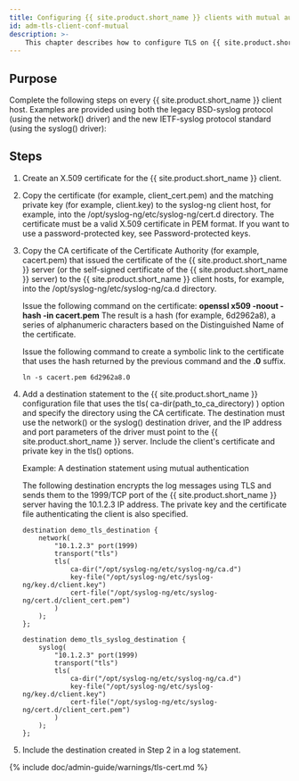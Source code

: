 ```yaml
---
title: Configuring {{ site.product.short_name }} clients with mutual authentication
id: adm-tls-client-conf-mutual
description: >-
    This chapter describes how to configure TLS on {{ site.product.short_name }} clients with mutual authentication.
---
```


## Purpose

Complete the following steps on every {{ site.product.short_name }} client host. Examples
are provided using both the legacy BSD-syslog protocol (using the
network() driver) and the new IETF-syslog protocol standard (using the
syslog() driver):

## Steps

1. Create an X.509 certificate for the {{ site.product.short_name }} client.

2. Copy the certificate (for example, client_cert.pem) and the
    matching private key (for example, client.key) to the syslog-ng
    client host, for example, into the
    /opt/syslog-ng/etc/syslog-ng/cert.d directory. The certificate must
    be a valid X.509 certificate in PEM format. If you want to use a
    password-protected key, see
    Password-protected keys.

3. Copy the CA certificate of the Certificate Authority (for example,
    cacert.pem) that issued the certificate of the {{ site.product.short_name }} server (or
    the self-signed certificate of the {{ site.product.short_name }} server) to the
    {{ site.product.short_name }} client hosts, for example, into the
    /opt/syslog-ng/etc/syslog-ng/ca.d directory.

    Issue the following command on the certificate: **openssl x509
    -noout -hash -in cacert.pem** The result is a hash (for example,
    6d2962a8), a series of alphanumeric characters based on the
    Distinguished Name of the certificate.

    Issue the following command to create a symbolic link to the
    certificate that uses the hash returned by the previous command and
    the **.0** suffix.

    `ln -s cacert.pem 6d2962a8.0`

4. Add a destination statement to the {{ site.product.short_name }} configuration file that
    uses the tls( ca-dir(path_to_ca_directory) ) option and specify
    the directory using the CA certificate. The destination must use the
    network() or the syslog() destination driver, and the IP address and
    port parameters of the driver must point to the {{ site.product.short_name }} server.
    Include the client\'s certificate and private key in the tls()
    options.

    Example: A destination statement using mutual authentication

    The following destination encrypts the log messages using TLS and
    sends them to the 1999/TCP port of the {{ site.product.short_name }} server having the
    10.1.2.3 IP address. The private key and the certificate file
    authenticating the client is also specified.

    ```config
    destination demo_tls_destination {
        network(
            "10.1.2.3" port(1999)
            transport("tls")
            tls(
                ca-dir("/opt/syslog-ng/etc/syslog-ng/ca.d")
                key-file("/opt/syslog-ng/etc/syslog-ng/key.d/client.key")
                cert-file("/opt/syslog-ng/etc/syslog-ng/cert.d/client_cert.pem")
            )
        );
    };

    destination demo_tls_syslog_destination {
        syslog(
            "10.1.2.3" port(1999)
            transport("tls")
            tls(
                ca-dir("/opt/syslog-ng/etc/syslog-ng/ca.d")
                key-file("/opt/syslog-ng/etc/syslog-ng/key.d/client.key")
                cert-file("/opt/syslog-ng/etc/syslog-ng/cert.d/client_cert.pem")
            )
        ); 
    };
    ```

5. Include the destination created in Step 2 in a log statement.

{% include doc/admin-guide/warnings/tls-cert.md %}
